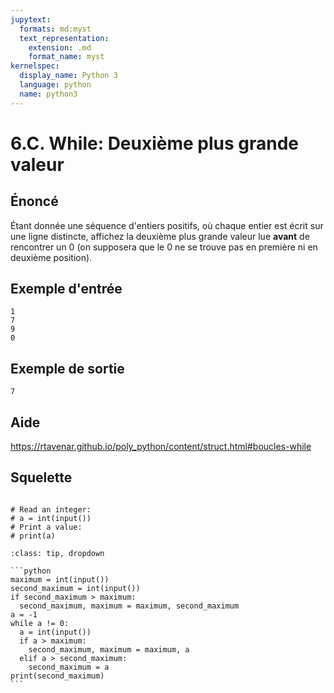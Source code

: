 ```yaml
---
jupytext:
  formats: md:myst
  text_representation:
    extension: .md
    format_name: myst
kernelspec:
  display_name: Python 3
  language: python
  name: python3
---
```


# 6.C. While: Deuxième plus grande valeur

## **Énoncé**

Étant donnée une séquence d'entiers positifs, où chaque entier est écrit sur une ligne distincte, affichez la deuxième plus grande valeur lue **avant** de rencontrer un 0 (on supposera que le 0 ne se trouve pas en première ni en deuxième position).

## **Exemple d'entrée**

```
1
7
9
0
```

## Exemple de sortie

```
7
```

## Aide

https://rtavenar.github.io/poly_python/content/struct.html#boucles-while

## Squelette

```{code-cell} ipython3

# Read an integer:
# a = int(input())
# Print a value:
# print(a)
```

````{admonition} Cliquez ici pour voir la solution
:class: tip, dropdown

```python
maximum = int(input())
second_maximum = int(input())
if second_maximum > maximum:
  second_maximum, maximum = maximum, second_maximum
a = -1
while a != 0:
  a = int(input())
  if a > maximum:
    second_maximum, maximum = maximum, a
  elif a > second_maximum:
    second_maximum = a
print(second_maximum)
```
````
